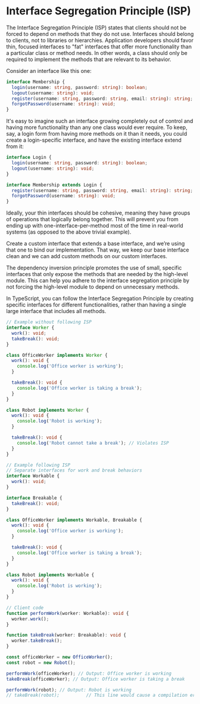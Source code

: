 # Interface Segregation Principle (ISP)

The Interface Segregation Principle (ISP) states that clients should not be forced to depend on methods that they do not use. Interfaces should belong to clients, not to libraries or hierarchies. Application developers should favor thin, focused interfaces to "fat" interfaces that offer more functionality than a particular class or method needs. In other words, a class should only be required to implement the methods that are relevant to its behavior.

Consider an interface like this one:

```typescript
interface Membership {
  login(username: string, password: string): boolean;
  logout(username: string): void;
  register(username: string, password: string, email: string): string;
  forgotPassword(username: string): void;
}
```

It's easy to imagine such an interface growing completely out of control and having more functionality than any one class would ever require. To keep, say, a login form from having more methods on it than it needs, you could create a login-specific interface, and have the existing interface extend from it:

```typescript
interface Login {
  login(username: string, password: string): boolean;
  logout(username: string): void;
}

interface Membership extends Login {
  register(username: string, password: string, email: string): string;
  forgotPassword(username: string): void;
}
```

Ideally, your thin interfaces should be cohesive, meaning they have groups of operations that logically belong together. This will prevent you from ending up with one-interface-per-method most of the time in real-world systems (as opposed to the above trivial example).

Create a custom interface that extends a base interface, and we’re using that one to bind our implementation. That way, we keep our base interface clean and we can add custom methods on our custom interfaces.

The dependency inversion principle promotes the use of small, specific interfaces that only expose the methods that are needed by the high-level module. This can help you adhere to the interface segregation principle by not forcing the high-level module to depend on unnecessary methods.

In TypeScript, you can follow the Interface Segregation Principle by creating specific interfaces for different functionalities, rather than having a single large interface that includes all methods.

```typescript
// Example without following ISP
interface Worker {
  work(): void;
  takeBreak(): void;
}

class OfficeWorker implements Worker {
  work(): void {
    console.log('Office worker is working');
  }

  takeBreak(): void {
    console.log('Office worker is taking a break');
  }
}

class Robot implements Worker {
  work(): void {
    console.log('Robot is working');
  }

  takeBreak(): void {
    console.log('Robot cannot take a break'); // Violates ISP
  }
}

// Example following ISP
// Separate interfaces for work and break behaviors
interface Workable {
  work(): void;
}

interface Breakable {
  takeBreak(): void;
}

class OfficeWorker implements Workable, Breakable {
  work(): void {
    console.log('Office worker is working');
  }

  takeBreak(): void {
    console.log('Office worker is taking a break');
  }
}

class Robot implements Workable {
  work(): void {
    console.log('Robot is working');
  }
}

// Client code
function performWork(worker: Workable): void {
  worker.work();
}

function takeBreak(worker: Breakable): void {
  worker.takeBreak();
}

const officeWorker = new OfficeWorker();
const robot = new Robot();

performWork(officeWorker); // Output: Office worker is working
takeBreak(officeWorker); // Output: Office worker is taking a break

performWork(robot); // Output: Robot is working
// takeBreak(robot);          // This line would cause a compilation error since robots cannot take a break
```

